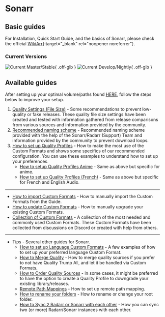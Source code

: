 # Sonarr

## Basic guides

For Installation, Quick Start Guide, and the basics of Sonarr, please check the official [WikiArr](https://wiki.servarr.com/en/sonarr){:target="\_blank" rel="noopener noreferrer"}.

### Current Versions

![Current Master/Stable](https://img.shields.io/badge/dynamic/json?color=4051B5&style=for-the-badge&label=Main&query=%24%5B%27v4-stable%27%5D.version&url=https%3A%2F%2Fservices.sonarr.tv%2Fv1%2Freleases){ .off-glb } ![Current Develop/Nightly](https://img.shields.io/badge/dynamic/json?color=4051B5&style=for-the-badge&label=Develop&query=%24%5B%27v4-nightly%27%5D.version&url=https%3A%2F%2Fservices.sonarr.tv%2Fv1%2Freleases){ .off-glb }

## Available guides

After setting up your optimal volume/paths found [HERE](/File-and-Folder-Structure/Hardlinks-and-Instant-Moves/), follow the steps below to improve your setup.

1. [Quality Settings (File Size)](/Sonarr/Sonarr-Quality-Settings-File-Size/) - Some recommendations to prevent low-quality or fake releases. These quality file size settings have been created and tested with information gathered from release comparisons from various sources and information provided by the community.
1. [Recommended naming scheme](/Sonarr/Sonarr-recommended-naming-scheme/) - Recommended naming scheme provided with the help of the Sonarr/Radarr (Support) Team and information provided by the community to prevent download loops.
1. [How to set up Quality Profiles](/Sonarr/sonarr-setup-quality-profiles/) - How to make the most use of the Custom Formats and shows some specifics of our recommended configuration. You can use these examples to understand how to set up your preferences.
    - [How to setup Quality Profiles Anime](/Sonarr/sonarr-setup-quality-profiles-anime/) - Same as above but specific for anime.
    - [How to set up Quality Profiles (French)](/Sonarr/sonarr-setup-quality-profiles-french-en/) - Same as above but specific for French and English Audio.

---

- [How to import Custom Formats](/Sonarr/sonarr-import-custom-formats/) - How to manually import the Custom Formats from the Guide.
- [How to update Custom Formats](/Sonarr/sonarr-how-to-update-custom-formats/) - How to manually upgrade your existing Custom Formats.
- [Collection of Custom Formats](/Sonarr/sonarr-collection-of-custom-formats/) - A collection of the most needed and commonly used Custom Formats. These Custom Formats have been collected from discussions on Discord or created with help from others.

---

- Tips - Several other guides for Sonarr.
    - [How to set up Language Custom Formats](/Sonarr/Tips/How-to-setup-language-custom-formats/) - A few examples of how to set up your preferred language Custom Format.
    - [How to Merge Quality](/Sonarr/Tips/Merge-quality/) - How to merge quality sources if you prefer to not have Quality Trump All, and let it be handled via Custom Formats.
    - [How to Order Quality Sources](/Sonarr/Tips/How-to-order-Quality-Source/) - In some cases, it might be preferred to have the option to create a Quality Profile to downgrade your existing library/releases.
    - [Remote Path Mappings](/Sonarr/Sonarr-remote-path-mapping/) - How to set up remote path mapping.
    - [How to rename your folders](/Sonarr/Tips/Sonarr-rename-your-folders/) - How to rename or change your root folder.
    - [How to Sync 2 Radarr or Sonarr with each other](/Sonarr/Tips/Sync-2-radarr-sonarr/) - How you can sync two (or more) Radarr/Sonarr instances with each other.

